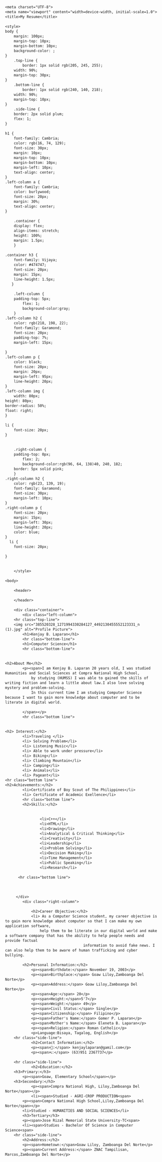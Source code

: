 
<html lang="en">

    <meta charset="UTF-8">
    <meta name="viewport" content="width=device-width, initial-scale=1.0">
    <title>My Resume</title>
   
    <style>
	body {
	    margin: 100px;
	    margin-top: 10px;
	    margin-bottom: 10px;
	    background-color: ;
	}
	    .top-line {
            border: 1px solid rgb(205, 245, 255);
	    width: 90%;
	    margin-top: 30px;
	}
	    .bottom-line {
            border: 1px solid rgb(240, 140, 218);
	    width: 90%;
	    margin-top: 10px;
	}
	    .side-line {
	    border: 2px solid plum;
	    flex: 1;
	}

	h1 {
	    font-family: Cambria;
	    color: rgb(16, 74, 129);
	    font-size: 30px;
	    margin: 10px;
	    margin-top: 10px;
	    margin-bottom: 10px;
	    margin-left: 10px;
	    text-align: center;
	}
	.left-column a {
	    font-family: Cambria;
	    color: burlywood;
	    font-size: 20px;
	    margin: 30%;
	    text-align: center;
	}

        .container {
	    display: flex;
	    align-items: stretch;
	    height: 100%;
	    margin: 1.5px;
        }

	.container h3 {
	    font-family: Vijaya;
	    color: #474747;
	    font-size: 20px;
	    margin: 15px;
	    line-height: 1.5px;
	   }

        .left-column {
	    padding-top: 5px;
            flex: 1;
            background-color:gray;
        }
	.left-column h2 {
	    color: rgb(218, 198, 22);
	    font-family: Garamond;
	    font-size: 20px;
	    padding-top: 7%;
	    margin-left: 15px;

	}
	.left-column p {
	    color: black;
	    font-size: 20px;
	    margin: 20px;
	    margin-left: 95px;
	    line-height: 20px;
	}
	.left-column img {
		width: 80px;
	height: 80px;
	border-radius: 50%;
	float: right;
	}
	
	li {
		font-size: 20px;
	}


        .right-column {
	    padding-top: 0px;
            flex: 2;  
            background-color:rgb(96, 64, 138)40, 240, 182;
	    border: 5px solid pink;
        }
	.right-column h2 {
	    color: rgb(23, 139, 19);
	    font-family: Garamond;
	    font-size: 30px;
	    margin-left: 10px;
	}
	.right-column p {
	    font-size: 20px;
	    margin: 15px;
	    margin-left: 30px;
	    line-height: 20px;
	    color: blue;
	}
	  li {
	    font-size: 20px;

	}

		
		</style>
	
	<body>
	
		<header>
			
		</header>
	
		<div class="container">
			<div class="left-column">
		<hr class="top-line">
		<img src="385520328_1271994330284127_4492130455552123331_n (1).jpg" alt="Profile Picture">
			<h1>Kenjay B. Laparan</h1>
			<hr class="bottom-line">
			<h1>Computer Science</h1>
			<hr class="bottom-line">
		 
		
	<h2>About Me</h2>
			<p><span>I am Kenjay B. Laparan 20 years old, I was studied Humanities and Social Sciences at Compra National High School, 
				by studying (HUMSS) I was able to gained the skills of writing fiction and learn a little about law.I also love solving mystery and problem-solving.
				In this current time I am studying Computer Science because I want to gain more knowledge about computer and to be literate in digital world.
			
			</span></p>
			<hr class="bottom line">
			
		  
	<h2> Interest:</h2>
			<li>Traveling </li>
			<li> Solving Problem</li>
			<li> Listening Music</li>
			<li> Able to work under pressure</li>
			<li> Biking</li>
			<li> Climbing Mountain</li>
			<li> Camping</li>
			<li> Animals</li>
			<li> Pageant</li>
	<hr class="bottom line">
	<h2>Achievements:</h2>
			<li>Certificate of Boy Scout of The Philippines</li>
			<li> Certificate of Academic Exellence</li>
			<hr class="bottom line">
			<h2>Skills:</h2>
	
		
					<li>C++</li>
					<li>HTML</li>
					<li>Drawing</li>
					<li>Analytical & Critical Thinking</li>
					<li>Creativity</li>
					<li>Leadership</li>
					<li>Problem Solving</li>
					<li>Decision Making</li>
					<li>Time Management</li>
					<li>Public Speaking</li>
					<li>Research</li>
					
		  <hr class="bottom line">
		  
	
	
		 </div>
			<div class="right-column">
				
				<h2>Career Objective:</h2>   
				<li> As a Computer Science student, my career objective is to gain more knowledge about computer so that I can make my own application software,
					help them to be literate in our digital world and make a software company that has the ability to help people needs and provide factual 
                                        information to avoid fake news. I can also help them to be aware of human trafficking and cyber bullying.
				
			<h2>Personal Information:</h2>
				<p><span>Birthdate:</span> November 19, 2003</p>
				<p><span>Birthplace:</span> Goaw Liloy,Zamboanga Del Norte</p>
				<p><span>Address:</span> Goaw Liloy,Zamboanga Del Norte</p>
				<p><span>Age:</span> 20</p>
				<p><span>Height:</span>5'7</p>
				<p><span>Weight:</span> 49</p>
				<p><span>Civil Status:</span> Single</p>
				<p><span>Citizenship:</span> Filipino</p>
				<p><span>Father's Name:</span> Gomer P. Laparan</p>
				<p><span>Mother's Name:</span> Eleneta B. Laparan</p>
				<p><span>Religion:</span> Roman Catholic</p>
				<p>Language:Bisaya, Tagalog, English</p>
		<hr class="side-line">
				<h2>Contact Information:</h2>
				<p><span>📧:</span> kenjaylaparan@gamil.com</p>
				<p><span>📞:</span> (63)951 2367737</p>
				
		<hr class="side-line">
				<h2>Education:</h2>
		<h3>Primary:</h3>
			<p><span>Goaw, Elementary School</span></p>
		<h3>Secondary:</h3>
				<p><span>Compra National High, Liloy,Zamboanga Del Norte</span></p>
				<li><span>Studied - AGRI-CROP PRODUCTION<span>
			<p><span>Compra National High School,Liloy,Zamboanga Del Norte</span></p>
			<li>Studied - HUMANITIES AND SOCIAL SCIENCES</li>
			<h3>Tertiary</h3>
			<p><span>Jose Rizal Memorial State University-TC<span>
			<li><span>Studies - Bachelor Of Science in Computer Science<span>
		<hr class="side-line">
			<h2>Address:</h2>
			<p><span>Hometown:</span>Goaw Liloy, Zamboanga Del Norte</p>
			<p><span>Current Address:</span> ZNAC Tampilisan, Marcos,Zamboanga Del Norte</p>
			
			
	
			

	   

